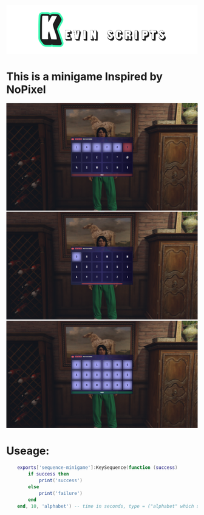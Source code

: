 ![alt text](logowithtext.png)

# This is a minigame Inspired by NoPixel

![Symbols, Letter & Numbers](image.png)
![Letters](image-1.png)
![Pass](image-2.png)
# Useage:

```lua
    exports['sequence-minigame']:KeySequence(function (success)
        if success then
            print('success')
        else
            print('failure')
        end
    end, 10, 'alphabet') -- time in seconds, type = ("alphabet" which show only letters / "all" which shows letters, symbols, and numbers)
```
